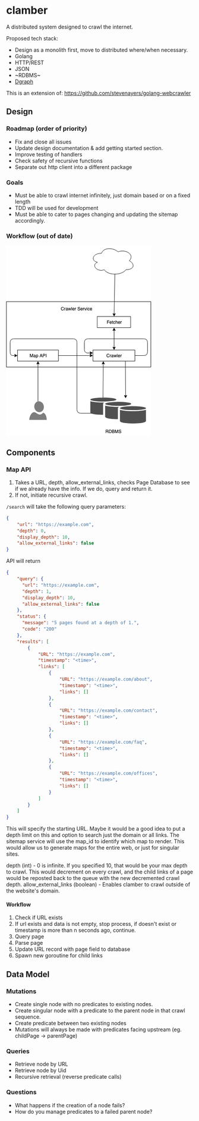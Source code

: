 # clamber
A distributed system designed to crawl the internet.

Proposed tech stack:
- Design as a monolith first, move to distributed where/when necessary.
- Golang
- HTTP/REST
- JSON
- ~RDBMS~
- [Dgraph](https://dgraph.io)

This is an extension of: https://github.com/stevenayers/golang-webcrawler
## Design

### Roadmap (order of priority)
- Fix and close all issues
- Update design documentation & add getting started section.
- Improve testing of handlers
- Check safety of recursive functions
- Separate out http client into a different package

### Goals
- Must be able to crawl internet infinitely, just domain based or on a fixed length
- TDD will be used for development
- Must be able to cater to pages changing and updating the sitemap accordingly.

### Workflow (out of date)
![app-workflow](docs/imgs/go-clamber-simple.png)


## Components

### Map API
1. Takes a URL, depth, allow_external_links, checks Page Database to see if we already have the info. If we do, query and return it.
2. If not, initiate recursive crawl.

`/search` will take the following query parameters:
```json
{
    "url": "https://example.com",
    "depth": 0,
    "display_depth": 10,
    "allow_external_links": false
}
```
API will return
```json
{
    "query": {
      "url": "https://example.com",
      "depth": 1, 
      "display_depth": 10,
      "allow_external_links": false
    },
    "status": {
      "message": "5 pages found at a depth of 1.",
      "code": "200"
    },
    "results": [
        {
            "URL": "https://example.com",
            "timestamp": "<time>",
            "links": [
                {
                    "URL": "https://example.com/about",
                    "timestamp": "<time>",
                    "links": []
                },
                {
                    "URL": "https://example.com/contact",
                    "timestamp": "<time>",
                    "links": []
                },
                {
                    "URL": "https://example.com/faq",
                    "timestamp": "<time>",
                    "links": []
                },
                {
                    "URL": "https://example.com/offices",
                    "timestamp": "<time>",
                    "links": []
                }
            ]
        }
    ]
}
```
This will specify the starting URL. Maybe it would be a good idea to put a depth limit on this and option to search just the domain or all links. The sitemap service will use the map_id to identify which map to render. This would allow us to generate maps for the entire web, or just for singular sites.

depth (int) - 0 is infinite. If you specified 10, that would be your max depth to crawl. This would decrement on every crawl, and the child links of a page would be reposted back to the queue with the new decremented crawl depth.
allow_external_links (boolean) - Enables clamber to crawl outside of the website's domain.


#### Workflow
1. Check if URL exists
3. If url exists and data is not empty, stop process, if doesn't exist or timestamp is more than n seconds ago, continue.
4. Query page
5. Parse page
6. Update URL record with page field to database
7. Spawn new goroutine for child links



## Data Model

### Mutations
* Create single node with no predicates to existing nodes.
* Create singular node with a predicate to the parent node in that crawl sequence.
* Create predicate between two existing nodes
* Mutations will always be made with predicates facing upstream (eg. childPage -> parentPage)

### Queries
* Retrieve node by URL
* Retrieve node by Uid
* Recursive retrieval (reverse predicate calls)

### Questions
* What happens if the creation of a node fails?
* How do you manage predicates to a failed parent node?
